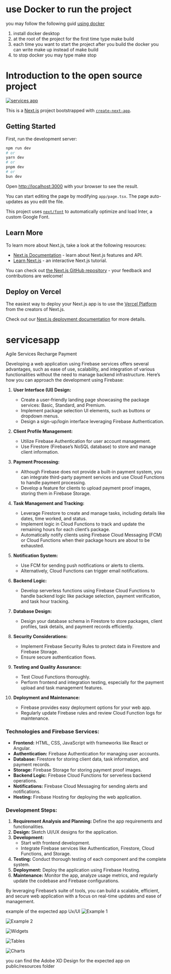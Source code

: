 # use Docker to run the project

you may follow the following guid [using docker](https://www.youtube.com/watch?v=DJ6vHFVLwyk)

1. install docker desktop
1. at the root of the project for the first time type make build
1. each time you want to  start the project after you build the docker you can write make up instead of make build
1. to stop docker you may type make stop

# Introduction to the open source project

[![services app](https://videoapi-muybridge.vimeocdn.com/animated-thumbnails/image/f7aa6e48-9ab8-4515-a1a4-cc2133743182.gif?ClientID=vimeo-core-prod&Date=1706116148&Signature=3104f414d60e967b711c75dcaacee910fc00552c)](https://vimeo.com/906047438)


This is a [Next.js](https://nextjs.org/) project bootstrapped with [`create-next-app`](https://github.com/vercel/next.js/tree/canary/packages/create-next-app).

## Getting Started

First, run the development server:

```bash
npm run dev
# or
yarn dev
# or
pnpm dev
# or
bun dev
```

Open [http://localhost:3000](http://localhost:3000) with your browser to see the result.

You can start editing the page by modifying `app/page.tsx`. The page auto-updates as you edit the file.

This project uses [`next/font`](https://nextjs.org/docs/basic-features/font-optimization) to automatically optimize and load Inter, a custom Google Font.

## Learn More

To learn more about Next.js, take a look at the following resources:

- [Next.js Documentation](https://nextjs.org/docs) - learn about Next.js features and API.
- [Learn Next.js](https://nextjs.org/learn) - an interactive Next.js tutorial.

You can check out [the Next.js GitHub repository](https://github.com/vercel/next.js/) - your feedback and contributions are welcome!

## Deploy on Vercel

The easiest way to deploy your Next.js app is to use the [Vercel Platform](https://vercel.com/new?utm_medium=default-template&filter=next.js&utm_source=create-next-app&utm_campaign=create-next-app-readme) from the creators of Next.js.

Check out our [Next.js deployment documentation](https://nextjs.org/docs/deployment) for more details.


# servicesapp
Agile Services Recharge Payment

Developing a web application using Firebase services offers several advantages, such as ease of use, scalability, and integration of various functionalities without the need to manage backend infrastructure. Here’s how you can approach the development using Firebase:

1. **User Interface (UI) Design:**
   - Create a user-friendly landing page showcasing the package services: Basic, Standard, and Premium.
   - Implement package selection UI elements, such as buttons or dropdown menus.
   - Design a sign-up/login interface leveraging Firebase Authentication.

2. **Client Profile Management:**
   - Utilize Firebase Authentication for user account management.
   - Use Firestore (Firebase’s NoSQL database) to store and manage client information.

3. **Payment Processing:**
   - Although Firebase does not provide a built-in payment system, you can integrate third-party payment services and use Cloud Functions to handle payment processing.
   - Develop a feature for clients to upload payment proof images, storing them in Firebase Storage.

4. **Task Management and Tracking:**
   - Leverage Firestore to create and manage tasks, including details like dates, time worked, and status.
   - Implement logic in Cloud Functions to track and update the remaining hours for each client’s package.
   - Automatically notify clients using Firebase Cloud Messaging (FCM) or Cloud Functions when their package hours are about to be exhausted.

5. **Notification System:**
   - Use FCM for sending push notifications or alerts to clients.
   - Alternatively, Cloud Functions can trigger email notifications.

6. **Backend Logic:**
   - Develop serverless functions using Firebase Cloud Functions to handle backend logic like package selection, payment verification, and task hour tracking.

7. **Database Design:**
   - Design your database schema in Firestore to store packages, client profiles, task details, and payment records efficiently.

8. **Security Considerations:**
   - Implement Firebase Security Rules to protect data in Firestore and Firebase Storage.
   - Ensure secure authentication flows.

9. **Testing and Quality Assurance:**
   - Test Cloud Functions thoroughly.
   - Perform frontend and integration testing, especially for the payment upload and task management features.

10. **Deployment and Maintenance:**
    - Firebase provides easy deployment options for your web app.
    - Regularly update Firebase rules and review Cloud Function logs for maintenance.

### Technologies and Firebase Services:

- **Frontend:** HTML, CSS, JavaScript with frameworks like React or Angular.
- **Authentication:** Firebase Authentication for managing user accounts.
- **Database:** Firestore for storing client data, task information, and payment records.
- **Storage:** Firebase Storage for storing payment proof images.
- **Backend Logic:** Firebase Cloud Functions for serverless backend operations.
- **Notifications:** Firebase Cloud Messaging for sending alerts and notifications.
- **Hosting:** Firebase Hosting for deploying the web application.

### Development Steps:

1. **Requirement Analysis and Planning:** Define the app requirements and functionalities.
2. **Design:** Sketch UI/UX designs for the application.
3. **Development:**
   - Start with frontend development.
   - Integrate Firebase services like Authentication, Firestore, Cloud Functions, and Storage.
4. **Testing:** Conduct thorough testing of each component and the complete system.
5. **Deployment:** Deploy the application using Firebase Hosting.
6. **Maintenance:** Monitor the app, analyze usage metrics, and regularly update the codebase and Firebase configurations.

By leveraging Firebase’s suite of tools, you can build a scalable, efficient, and secure web application with a focus on real-time updates and ease of management.

example of the expected app Ux/UI
![Example 1](https://github.com/FadiZahhar/servicesapp/assets/8089881/7f416452-de20-40e0-8419-5755fc5ce7b5)

![Example 2](https://github.com/FadiZahhar/servicesapp/assets/8089881/237137f0-ab73-4aaa-a148-8abf248e82ac)

![Widgets](https://github.com/FadiZahhar/servicesapp/assets/8089881/98ab5b0f-797a-47a2-be6e-a98527af1e46)

![Tables](https://github.com/FadiZahhar/servicesapp/assets/8089881/c2913efb-47cc-4bed-95f4-28d47861838f)

![Charts](https://github.com/FadiZahhar/servicesapp/assets/8089881/45d98e57-399f-4ede-b378-052508a7b863)

you can find the Adobe XD Design for the expected app on public/resources folder


